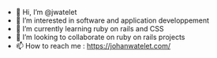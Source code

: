 - 👋 Hi, I’m @jwatelet
- 👀 I’m interested in software and application developpement
- 🌱 I’m currently learning ruby on rails and CSS
- 💞️ I’m looking to collaborate on ruby on rails projects
- 📫 How to reach me :  https://johanwatelet.com/

<!---
jwatelet/jwatelet is a ✨ special ✨ repository because its `README.md` (this file) appears on your GitHub profile.
You can click the Preview link to take a look at your changes.
--->
